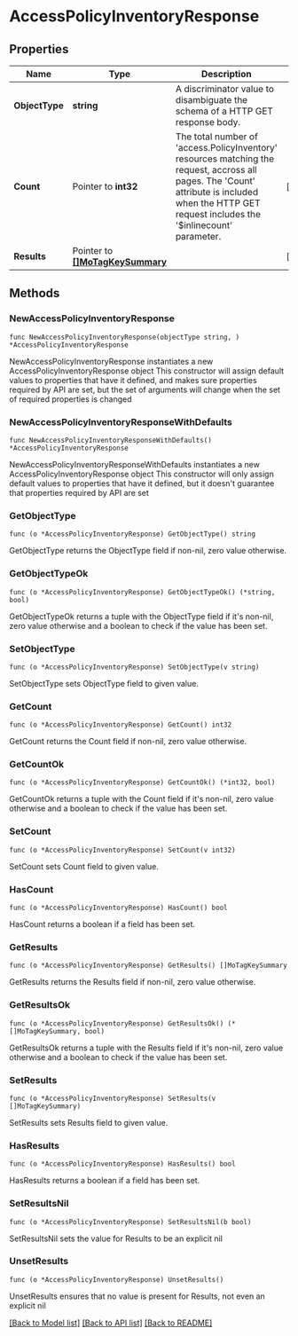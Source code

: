 # AccessPolicyInventoryResponse

## Properties

Name | Type | Description | Notes
------------ | ------------- | ------------- | -------------
**ObjectType** | **string** | A discriminator value to disambiguate the schema of a HTTP GET response body. | 
**Count** | Pointer to **int32** | The total number of &#39;access.PolicyInventory&#39; resources matching the request, accross all pages. The &#39;Count&#39; attribute is included when the HTTP GET request includes the &#39;$inlinecount&#39; parameter. | [optional] 
**Results** | Pointer to [**[]MoTagKeySummary**](MoTagKeySummary.md) |  | [optional] 

## Methods

### NewAccessPolicyInventoryResponse

`func NewAccessPolicyInventoryResponse(objectType string, ) *AccessPolicyInventoryResponse`

NewAccessPolicyInventoryResponse instantiates a new AccessPolicyInventoryResponse object
This constructor will assign default values to properties that have it defined,
and makes sure properties required by API are set, but the set of arguments
will change when the set of required properties is changed

### NewAccessPolicyInventoryResponseWithDefaults

`func NewAccessPolicyInventoryResponseWithDefaults() *AccessPolicyInventoryResponse`

NewAccessPolicyInventoryResponseWithDefaults instantiates a new AccessPolicyInventoryResponse object
This constructor will only assign default values to properties that have it defined,
but it doesn't guarantee that properties required by API are set

### GetObjectType

`func (o *AccessPolicyInventoryResponse) GetObjectType() string`

GetObjectType returns the ObjectType field if non-nil, zero value otherwise.

### GetObjectTypeOk

`func (o *AccessPolicyInventoryResponse) GetObjectTypeOk() (*string, bool)`

GetObjectTypeOk returns a tuple with the ObjectType field if it's non-nil, zero value otherwise
and a boolean to check if the value has been set.

### SetObjectType

`func (o *AccessPolicyInventoryResponse) SetObjectType(v string)`

SetObjectType sets ObjectType field to given value.


### GetCount

`func (o *AccessPolicyInventoryResponse) GetCount() int32`

GetCount returns the Count field if non-nil, zero value otherwise.

### GetCountOk

`func (o *AccessPolicyInventoryResponse) GetCountOk() (*int32, bool)`

GetCountOk returns a tuple with the Count field if it's non-nil, zero value otherwise
and a boolean to check if the value has been set.

### SetCount

`func (o *AccessPolicyInventoryResponse) SetCount(v int32)`

SetCount sets Count field to given value.

### HasCount

`func (o *AccessPolicyInventoryResponse) HasCount() bool`

HasCount returns a boolean if a field has been set.

### GetResults

`func (o *AccessPolicyInventoryResponse) GetResults() []MoTagKeySummary`

GetResults returns the Results field if non-nil, zero value otherwise.

### GetResultsOk

`func (o *AccessPolicyInventoryResponse) GetResultsOk() (*[]MoTagKeySummary, bool)`

GetResultsOk returns a tuple with the Results field if it's non-nil, zero value otherwise
and a boolean to check if the value has been set.

### SetResults

`func (o *AccessPolicyInventoryResponse) SetResults(v []MoTagKeySummary)`

SetResults sets Results field to given value.

### HasResults

`func (o *AccessPolicyInventoryResponse) HasResults() bool`

HasResults returns a boolean if a field has been set.

### SetResultsNil

`func (o *AccessPolicyInventoryResponse) SetResultsNil(b bool)`

 SetResultsNil sets the value for Results to be an explicit nil

### UnsetResults
`func (o *AccessPolicyInventoryResponse) UnsetResults()`

UnsetResults ensures that no value is present for Results, not even an explicit nil

[[Back to Model list]](../README.md#documentation-for-models) [[Back to API list]](../README.md#documentation-for-api-endpoints) [[Back to README]](../README.md)


